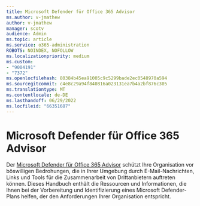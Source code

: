 ```yaml
---
title: Microsoft Defender für Office 365 Advisor
ms.author: v-jmathew
author: v-jmathew
manager: scotv
audience: Admin
ms.topic: article
ms.service: o365-administration
ROBOTS: NOINDEX, NOFOLLOW
ms.localizationpriority: medium
ms.custom:
- "9004191"
- "7372"
ms.openlocfilehash: 80384b45ea91005c9c5299bade2ec0548970a594
ms.sourcegitcommit: c4e8c29a94f840816a023131ea7b4a2bf876c305
ms.translationtype: MT
ms.contentlocale: de-DE
ms.lasthandoff: 06/29/2022
ms.locfileid: "66351687"
---
```

# <a name="microsoft-defender-for-office-365-advisor"></a>Microsoft Defender für Office 365 Advisor

Der [Microsoft Defender für Office 365 Advisor](https://go.microsoft.com/fwlink/?linkid=2146614) schützt Ihre Organisation vor böswilligen Bedrohungen, die in Ihrer Umgebung durch E-Mail-Nachrichten, Links und Tools für die Zusammenarbeit von Drittanbietern auftreten können. Dieses Handbuch enthält die Ressourcen und Informationen, die Ihnen bei der Vorbereitung und Identifizierung eines Microsoft Defender-Plans helfen, der den Anforderungen Ihrer Organisation entspricht.
